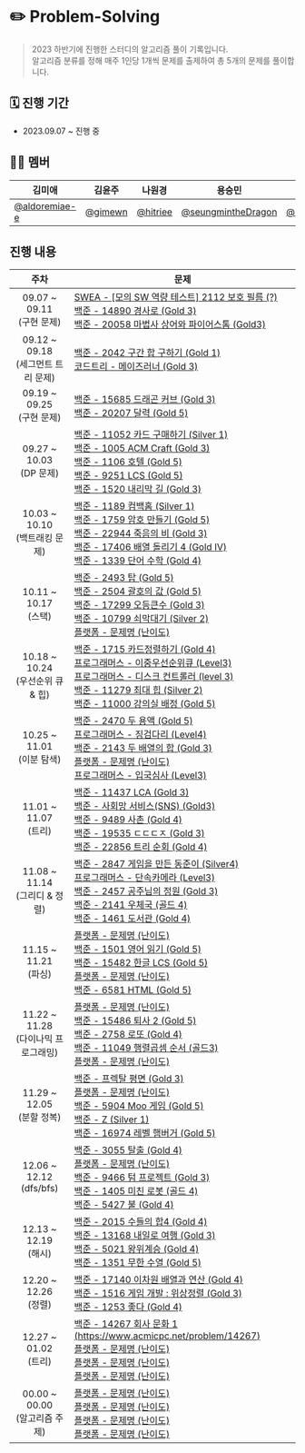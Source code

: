 # ✏️ Problem-Solving

> 2023 하반기에 진행한 스터디의 알고리즘 풀이 기록입니다. <br> 알고리즘 분류를 정해 매주 1인당 1개씩 문제를 출제하여 총 5개의 문제를 풀이합니다.

## 🗓️ 진행 기간

- 2023.09.07 ~ 진행 중

## 💁🏻 멤버

| 김미애                                           | 김윤주                               | 나원경                                 | 용승민                                                     | 정지은                                 |
| ------------------------------------------------ | ------------------------------------ | -------------------------------------- | ---------------------------------------------------------- | -------------------------------------- |
| [@aldoremiae-e](https://github.com/aldoremiae-e) | [@gimewn](https://github.com/gimewn) | [@hitriee](https://github.com/hitriee) | [@seungmintheDragon](https://github.com/seungmintheDragon) | [@zzz0105](https://github.com/zzz0105) |

## 진행 내용

|               주차                | 문제                                                                                                                                                                                                                                                                                                                                                                                                                    |
|:-------------------------------:|-----------------------------------------------------------------------------------------------------------------------------------------------------------------------------------------------------------------------------------------------------------------------------------------------------------------------------------------------------------------------------------------------------------------------|
|    09.07 ~ 09.11<br>(구현 문제)     | [SWEA - [모의 SW 역량 테스트] 2112 보호 필름 (?)](https://swexpertacademy.com/main/code/problem/problemDetail.do?contestProbId=AV5V1SYKAaUDFAWu) <br> [백준 - 14890 경사로 (Gold 3)](https://www.acmicpc.net/problem/14890) <br> [백준 - 20058 마법사 상어와 파이어스톰 (Gold3)](https://www.acmicpc.net/problem/20058)                                                                                                                            |
|  09.12 ~ 09.18<br>(세그먼트 트리 문제)  | [백준 - 2042 구간 합 구하기 (Gold 1)](https://www.acmicpc.net/problem/2042) <br> [코드트리 - 메이즈러너 (Gold 3)](https://www.codetree.ai/training-field/frequent-problems/problems/maze-runner/description?page=3&pageSize=20)                                                                                                                                                                                                        |
|    09.19 ~ 09.25<br>(구현 문제)     | [백준 - 15685 드래곤 커브 (Gold 3)](https://www.acmicpc.net/problem/15685) <br> [백준 - 20207 달력 (Gold 5)](https://www.acmicpc.net/problem/20207)                                                                                                                                                                                                                                                                              |
|    09.27 ~ 10.03<br>(DP 문제)     | [백준 - 11052 카드 구매하기 (Silver 1)](https://www.acmicpc.net/problem/11052) <br> [백준 - 1005 ACM Craft (Gold 3)](https://www.acmicpc.net/problem/1005) <br> [백준 - 1106 호텔 (Gold 5)](https://www.acmicpc.net/problem/1106) <br> [백준 - 9251 LCS (Gold 5)](https://www.acmicpc.net/problem/9251) <br> [백준 - 1520 내리막 길 (Gold 3)](https://www.acmicpc.net/problem/1520)                                                         |
|  10.03 ~ 10.10 <br> (백트래킹 문제)   | [백준 - 1189 컴백홈 (Silver 1)](https://www.acmicpc.net/problem/1189) <br>[백준 - 1759 암호 만들기 (Gold 5)](https://www.acmicpc.net/problem/1759) <br>[백준 - 22944 죽음의 비 (Gold 3)](https://www.acmicpc.net/problem/22944) <br>[백준 - 17406 배열 돌리기 4 (Gold Ⅳ)](https://www.acmicpc.net/problem/17406) <br>[백준 - 1339 단어 수학 (Gold 4)](https://www.acmicpc.net/problem/1339)                                                          |
|     10.11 ~ 10.17 <br> (스택)     | [백준 - 2493 탑 (Gold 5)](https://www.acmicpc.net/problem/2493) <br>[백준 - 2504 괄호의 값 (Gold 5)](https://www.acmicpc.net/problem/2504) <br>[백준 - 17299 오등큰수 (Gold 3)](https://www.acmicpc.net/problem/17299) <br>[백준 - 10799 쇠막대기 (Silver 2)](https://www.acmicpc.net/problem/10799) <br>[플랫폼 - 문제명 (난이도)]()                                                                                                               |
| 10.18 ~ 10.24 <br> (우선순위 큐 & 힙) | [백준 - 1715 카드정렬하기 (Gold 4)](https://www.acmicpc.net/problem/1715) <br>[프로그래머스 - 이중우선순위큐 (Level3)](https://school.programmers.co.kr/learn/courses/30/lessons/42628) <br>[프로그래머스 - 디스크 컨트롤러 (level 3)](https://school.programmers.co.kr/learn/courses/30/lessons/42627) <br>[백준 - 11279 최대 힙 (Silver 2)](https://www.acmicpc.net/problem/11279) <br>[백준 - 11000 강의실 배정 (Gold 5)](https://www.acmicpc.net/problem/11000) |
|   10.25 ~ 11.01 <br> (이분 탐색)    | [백준 - 2470 두 용액 (Gold 5)](https://www.acmicpc.net/problem/2470) <br>[프로그래머스 - 징검다리 (Level4)](https://school.programmers.co.kr/learn/courses/30/lessons/43236) <br>[백준 - 2143 두 배열의 합 (Gold 3)](https://www.acmicpc.net/problem/2143) <br>[플랫폼 - 문제명 (난이도)]() <br>[프로그래머스 - 입국심사 (Level3)](https://school.programmers.co.kr/learn/courses/30/lessons/43238)                                                            |
|     11.01 ~ 11.07 <br> (트리)     | [백준 - 11437 LCA (Gold 3)](https://www.acmicpc.net/problem/11437) <br>[백준 - 사회망 서비스(SNS) (Gold3)](https://www.acmicpc.net/problem/2533) <br>[백준 - 9489 사촌 (Gold 4)](https://www.acmicpc.net/problem/9489) <br>[백준 - 19535 ㄷㄷㄷㅈ (Gold 3)](https://www.acmicpc.net/problem/19535) <br>[백준 - 22856 트리 순회 (Gold 4)](https://www.acmicpc.net/problem/22856)                                                                 |
|  11.08 ~ 11.14 <br> (그리디 & 정렬)  | [백준 - 2847 게임을 만든 동준이 (Silver4)](https://www.acmicpc.net/problem/2847) <br>[프로그래머스 - 단속카메라 (Level3)](https://school.programmers.co.kr/learn/courses/30/lessons/42884) <br>[백준 - 2457 공주님의 정원 (Gold 3)](https://www.acmicpc.net/problem/2457)<br>[백준 - 2141 우체국 (골드 4)](https://www.acmicpc.net/problem/2141) <br>[백준 - 1461 도서관 (Gold 4)](https://www.acmicpc.net/problem/1461)                                       |
|     11.15 ~ 11.21 <br> (파싱)     | [플랫폼 - 문제명 (난이도)]() <br>[백준 - 1501 영어 읽기 (Gold 5)](https://www.acmicpc.net/problem/1501) <br>[백준 - 15482 한글 LCS (Gold 5)](https://www.acmicpc.net/problem/15482) <br>[플랫폼 - 문제명 (난이도)]() <br>[백준 - 6581 HTML (Gold 5)](https://www.acmicpc.net/problem/6581)                                                                                                                                                          |
| 11.22 ~ 11.28 <br> (다이나믹 프로그래밍) | [플랫폼 - 문제명 (난이도)]() <br>[백준 - 15486 퇴사 2 (Gold 5)](https://www.acmicpc.net/problem/15486) <br>[백준 - 2758 로또 (Gold 4)](https://www.acmicpc.net/problem/2758) <br>[백준 - 11049 행렬곱셈 순서 (골드3)](https://www.acmicpc.net/problem/11049) <br>[플랫폼 - 문제명 (난이도)]()                                                                                                                                                             |
|   11.29 ~ 12.05 <br> (분할 정복)    | [백준 - 프렉탈 평면 (Gold 3)](https://www.acmicpc.net/problem/1030) <br>[플랫폼 - 문제명 (난이도)]() <br>[백준 - 5904 Moo 게임 (Gold 5)](https://www.acmicpc.net/problem/5904) <br>[백준 - Z (Silver 1)](https://www.acmicpc.net/problem/1074) <br>[백준 - 16974 레벨 햄버거 (Gold 5)](https://www.acmicpc.net/problem/16974)                                                                                                                      |
|  12.06 ~ 12.12 <br> (dfs/bfs)   | [백준 - 3055 탈출 (Gold 4)](https://www.acmicpc.net/problem/3055) <br>[플랫폼 - 문제명 (난이도)]() <br>[백준 - 9466 텀 프로젝트 (Gold 3)](https://www.acmicpc.net/problem/9466) <br>[백준 - 1405 미친 로봇 (골드 4)](https://www.acmicpc.net/problem/1405) <br>[백준 - 5427 불 (Gold 4)](https://www.acmicpc.net/problem/5427)                                                                                                                       |
|     12.13 ~ 12.19 <br> (해시)     | [백준 - 2015 수들의 합4 (Gold 4)](https://www.acmicpc.net/problem/2015) <br>[백준 - 13168 내일로 여행 (Gold 3)](https://www.acmicpc.net/problem/13168) <br>[백준 - 5021 왕위계승 (Gold 4)](https://www.acmicpc.net/problem/5021) <br>[백준 - 1351 무한 수열 (Gold 5)](https://www.acmicpc.net/problem/1351)                                                                                                                                    |
|     12.20 ~ 12.26 <br> (정렬)     | [백준 - 17140 이차원 배열과 연산 (Gold 4)](https://www.acmicpc.net/problem/17140) <br>[백준 - 1516 게임 개발 : 위상정렬 (Gold 3)](https://www.acmicpc.net/problem/1516) <br>[백준 - 1253 좋다 (Gold 4)](https://www.acmicpc.net/problem/1253)                                                                                                                                                                                                 |
|     12.27 ~ 01.02 <br> (트리)     | [백준 - 14267 회사 문화 1 (https://www.acmicpc.net/problem/14267)]() <br>[플랫폼 - 문제명 (난이도)]() <br>[플랫폼 - 문제명 (난이도)]() <br>[플랫폼 - 문제명 (난이도)]()                                                                                                                                                                                                                                                                                |
|  00.00 ~ 00.00 <br> (알고리즘 주제)   | [플랫폼 - 문제명 (난이도)]() <br>[플랫폼 - 문제명 (난이도)]() <br>[플랫폼 - 문제명 (난이도)]() <br>[플랫폼 - 문제명 (난이도)]()                                                                                                                                                                                                                                                                                                                           |

